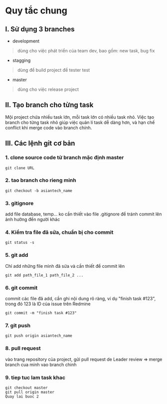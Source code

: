 
# Quy tắc chung
## I. Sử dụng 3 branches

- development
> dùng cho việc phát triển của team dev, bao gồm: new task, bug fix
- stagging
> dùng để build project để tester test
- master
> dùng cho việc release project

## II. Tạo branch cho từng task

Mội project chứa nhiều task lớn, mỗi task lớn có nhiều task nhỏ.
Việc tạo branch cho từng task nhỏ giúp việc quản lí task dễ dàng hơn, và hạn chế conflict khi merge code vào branch chính.

## III. Các lệnh git cơ bản

### 1. clone source code từ branch mặc định master					
	git clone URL				
					
### 2. tao branch cho rieng minh					
	git checkout -b asiantech_name				
					
### 3. gitignore
add file database, temp... ko cần thiết vào file .gitignore để tránh commit lên ảnh hưởng đến người khác					
					
### 4. Kiểm tra file đã sửa, chuẩn bị cho commit					
	git status -s				
					
### 5. git add
Chỉ add những file mình đã sửa và cần thiết để commit lên 

	git add path_file_1 path_file_2 ...				
					
### 6. git commit
commit các file đã add, cần ghi nội dung  rõ ràng, ví dụ "finish task #123", trong đó 123 là ID của issue trên Redmine

	git commit -m "finish task #123"				
					
### 7. git push					
	git push origin asiantech_name				
					
### 8. pull request
vào trang repository của project, gửi pull request de Leader review => merge branch cua minh vao branch chinh

### 9. tiep tuc lam task khac

	git checkout master
	git pull origin master
	Quay lai buoc 2